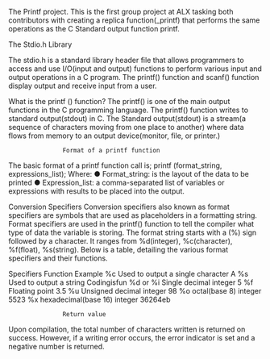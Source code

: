 The Printf project.
 This is the first group project at ALX tasking both contributors with creating a replica function(_printf) that performs the same operations as the C Standard output function printf.


The Stdio.h Library

 The stdio.h is a standard library header file that allows programmers to access and use I/O(input and output) functions to perform various input and output operations in a C program. The printf() function and scanf() function display output and receive input from a user.


What is the printf () function?
 The printf() is one of the main output functions in the C programming language. The printf() function writes to standard output(stdout) in C. The Standard output(stdout) is a stream(a sequence of characters moving from one place to another) where data flows from memory to an output device(monitor, file, or printer.)

       		       Format of a printf function
 The basic format of a printf function call is;
     	   printf (format_string, expressions_list);
Where:
	● Format_string: is the layout of the data to be printed
	● Expression_list: a comma-separated list of variables or expressions with results to be placed into the output.


Conversion Specifiers
 Conversion specifiers also known as format specifiers are symbols that are used as placeholders in a formatting string. Format specifiers are used in the printf() function to tell the compiler what type of data the variable is storing.
 The format string starts with a (%) sign followed by a character. It ranges from %d(integer), %c(character), %f(float), %s(string). Below is a table, detailing the various format specifiers and their functions.

Specifiers 	  Function    	      	 	     Example
%c 	   	  Used to output a single character  A
%s 	   	  Used to output a string  	     Codingisfun
%d or %i 	  Single decimal integer 	     5
%f    		  Floating point 		     3.5
%u 		  Unsigned decimal integer	     98
%o 		  octal(base 8) integer 	     5523
%x 		  hexadecimal(base 16) integer 	     36264eb


		  		   Return value
Upon compilation, the total number of characters written is returned on success. However, if a writing error occurs, the error indicator is set and a negative number is returned.
